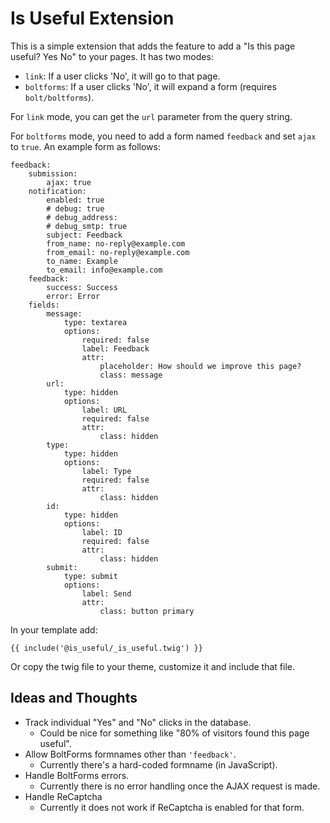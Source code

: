 # Is Useful Extension

This is a simple extension that adds the feature to add a "Is this page useful? Yes No"
to your pages. It has two modes:

- `link`: If a user clicks 'No', it will go to that page.
- `boltforms`: If a user clicks 'No', it will expand a form (requires `bolt/boltforms`).

For `link` mode, you can get the `url` parameter from the query string.

For `boltforms` mode, you need to add a form named `feedback` and set `ajax` to
`true`. An example form as follows:

```
feedback:
    submission:
        ajax: true
    notification:
        enabled: true
        # debug: true
        # debug_address:
        # debug_smtp: true
        subject: Feedback
        from_name: no-reply@example.com
        from_email: no-reply@example.com
        to_name: Example
        to_email: info@example.com
    feedback:
        success: Success
        error: Error
    fields:
        message:
            type: textarea
            options:
                required: false
                label: Feedback
                attr:
                    placeholder: How should we improve this page?
                    class: message
        url:
            type: hidden
            options:
                label: URL
                required: false
                attr:
                    class: hidden
        type:
            type: hidden
            options:
                label: Type
                required: false
                attr:
                    class: hidden
        id:
            type: hidden
            options:
                label: ID
                required: false
                attr:
                    class: hidden
        submit:
            type: submit
            options:
                label: Send
                attr:
                    class: button primary
```

In your template add:

```
{{ include('@is_useful/_is_useful.twig') }}
```

Or copy the twig file to your theme, customize it and include that file.


## Ideas and Thoughts

- Track individual "Yes" and "No" clicks in the database.
  - Could be nice for something like "80% of visitors found this page useful".
- Allow BoltForms formnames other than `'feedback'`.
  - Currently there's a hard-coded formname (in JavaScript).
- Handle BoltForms errors.
  - Currently there is no error handling once the AJAX request is made.
- Handle ReCaptcha
  - Currently it does not work if ReCaptcha is enabled for that form.

<!--
Inspired from GOV.UK, e.g. https://www.gov.uk/service-manual/measuring-success/measuring-user-satisfaction
-->
